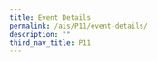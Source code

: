 ```yaml
---
title: Event Details
permalink: /ais/P11/event-details/
description: ""
third_nav_title: P11
---
```

